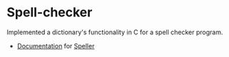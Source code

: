 # Spell-checker

Implemented a dictionary's functionality in C for a spell checker program.


* [Documentation](https://docs.cs50.net/2019/x/psets/4/speller/hashtable/speller.html) for [Speller](https://github.com/emilyd17/spell-checker/tree/master/speller)
